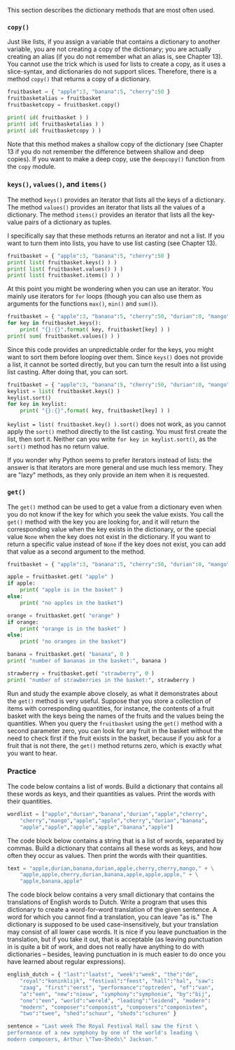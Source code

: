This section describes the dictionary methods that are most often used.

### `copy()`

Just like lists, if you assign a variable that contains a dictionary to
another variable, you are not creating a copy of the dictionary; you are
actually creating an alias (if you do not remember what an alias is, see
Chapter
13).
You cannot use the trick which is used for lists to create a copy, as it
uses a slice-syntax, and dictionaries do not support slices. Therefore,
there is a method `copy()` that returns a copy of a dictionary.

```python
fruitbasket = { "apple":3, "banana":5, "cherry":50 }
fruitbasketalias = fruitbasket
fruitbasketcopy = fruitbasket.copy()

print( id( fruitbasket ) )
print( id( fruitbasketalias ) )
print( id( fruitbasketcopy ) )
```

Note that this method makes a shallow copy of the dictionary (see
Chapter
13
if you do not remember the difference between shallow and deep copies).
If you want to make a deep copy, use the `deepcopy()` function from the
`copy` module.

### `keys()`, `values()`, and `items()`

The method `keys()` provides an iterator that lists all the keys of a
dictionary. The method `values()` provides an iterator that lists all
the values of a dictionary. The method `items()` provides an iterator
that lists all the key-value pairs of a dictionary as tuples.

I specifically say that these methods returns an iterator and not a
list. If you want to turn them into lists, you have to use list casting
(see Chapter
13).

```python
fruitbasket = { "apple":3, "banana":5, "cherry":50 }
print( list( fruitbasket.keys() ) )
print( list( fruitbasket.values() ) )
print( list( fruitbasket.items() ) )
```

At this point you might be wondering when you can use an iterator. You
mainly use iterators for `for` loops (though you can also use them as
arguments for the functions `max()`, `min()` and `sum()`).

```python
fruitbasket = { "apple":3, "banana":5, "cherry":50, "durian":0, "mango":2 }
for key in fruitbasket.keys():
    print( "{}:{}".format( key, fruitbasket[key] ) )
print( sum( fruitbasket.values() ) )
```

Since this code provides an unpredictable order for the keys, you might
want to sort them before looping over them. Since `keys()` does not
provide a list, it cannot be sorted directly, but you can turn the
result into a list using list casting. After doing that, you can sort.

```python
fruitbasket = { "apple":3, "banana":5, "cherry":50, "durian":0, "mango":2 }
keylist = list( fruitbasket.keys() )
keylist.sort()
for key in keylist:
    print( "{}:{}".format( key, fruitbasket[key] ) )
```

`keylist = list( fruitbasket.key() ).sort()` does not work, as you
cannot apply the `sort()` method directly to the list casting. You must
first create the list, then sort it. Neither can you write
`for key in keylist.sort()`, as the `sort()` method has no return value.

If you wonder why Python seems to prefer iterators instead of lists: the
answer is that iterators are more general and use much less memory. They
are "lazy" methods, as they only provide an item when it is requested.

### `get()`

The `get()` method can be used to get a value from a dictionary even
when you do not know if the key for which you seek the value exists. You
call the `get()` method with the key you are looking for, and it will
return the corresponding value when the key exists in the dictionary, or
the special value `None` when the key does not exist in the dictionary.
If you want to return a specific value instead of `None` if the key does
not exist, you can add that value as a second argument to the method.

```python
fruitbasket = { "apple":3, "banana":5, "cherry":50, "durian":0, "mango":2 }

apple = fruitbasket.get( "apple" )
if apple:
    print( "apple is in the basket" )
else:
    print( "no apples in the basket")

orange = fruitbasket.get( "orange" )
if orange:
    print( "orange is in the basket" )
else:
    print( "no oranges in the basket")

banana = fruitbasket.get( "banana", 0 )
print( "number of bananas in the basket:", banana )

strawberry = fruitbasket.get( "strawberry", 0 )
print( "number of strawberries in the basket:", strawberry )
```

Run and study the example above closely, as what it demonstrates about
the `get()` method is very useful. Suppose that you store a collection
of items with corresponding quantities, for instance, the contents of a
fruit basket with the keys being the names of the fruits and the values
being the quantities. When you query the `fruitbasket` using the `get()`
method with a second parameter zero, you can look for any fruit in the
basket without the need to check first if the fruit exists in the
basket, because if you ask for a fruit that is not there, the `get()`
method returns zero, which is exactly what you want to hear.

### Practice

The code below contains a list of words. Build a dictionary that
contains all these words as keys, and their quantities as values. Print
the words with their quantities.

```python
wordlist = ["apple","durian","banana","durian","apple","cherry",
    "cherry","mango","apple","apple","cherry","durian","banana",
    "apple","apple","apple","apple","banana","apple"]
```

The code block below contains a string that is a list of words,
separated by commas. Build a dictionary that contains all these words as
keys, and how often they occur as values. Then print the words with
their quantities.

```python
text = "apple,durian,banana,durian,apple,cherry,cherry,mango," + \
    "apple,apple,cherry,durian,banana,apple,apple,apple," + \
    "apple,banana,apple"
```

The code block below contains a very small dictionary that contains the
translations of English words to Dutch. Write a program that uses this
dictionary to create a word-for-word translation of the given sentence.
A word for which you cannot find a translation, you can leave "as is."
The dictionary is supposed to be used case-insensitively, but your
translation may consist of all lower case words. It is nice if you leave
punctuation in the translation, but if you take it out, that is
acceptable (as leaving punctuation in is quite a bit of work, and does
not really have anything to do with dictionaries – besides, leaving
punctuation in is much easier to do once you have learned about regular
expressions).

```python
english_dutch = { "last":"laatst", "week":"week", "the":"de",
    "royal":"koninklijk", "festival":"feest", "hall":"hal", "saw":
    "zaag", "first":"eerst", "performance":"optreden", "of":"van",
    "a":"een", "new":"nieuw", "symphony":"symphonie", "by":"bij",
    "one":"een", "world":"wereld", "leading":"leidend", "modern":
    "modern", "composer":"componist", "composers":"componisten",
    "two":"twee", "shed":"schuur", "sheds":"schuren" }

sentence = "Last week The Royal Festival Hall saw the first \
performance of a new symphony by one of the world's leading \
modern composers, Arthur \"Two-Sheds\" Jackson."
```
